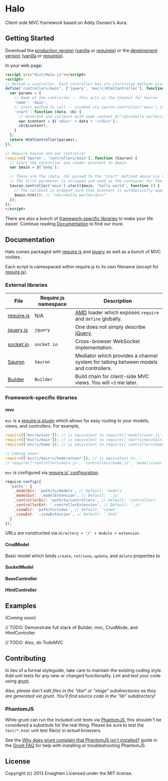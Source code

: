 # Halo

Client-side MVC framework based on Addy Osmani's Aura.

## Getting Started
Download the [production version][min] ([vanilla][min] or [requirejs][min_require]) or the [development version][max] ([vanilla][max] or [requirejs][max_require]).

[min_require]: https://raw.github.com/Ensighten/Halo/master/dist/Halo.require.min.js
[max_require]: https://raw.github.com/Ensighten/Halo/master/dist/Halo.require.js
[min]: https://raw.github.com/Ensighten/Halo/master/dist/Halo.min.js
[max]: https://raw.github.com/Ensighten/Halo/master/dist/Halo.js

In your web page:

```html
<script src="dist/Halo.js"></script>
<script>
// Define a controller. Each controller has its start/stop methods proxied via Sauron, a global mediator.
define('controllers/main', ['jquery', 'mvc!c/HtmlController'], function ($, HtmlController) {
  var params = {
    // Name of the controller -- this acts as the channel for Sauron
    'name': 'main',
    // Start method to call -- invoked via Sauron.controller('main').start(args);
    'start': function (data, cb) {
      // Generate and callback with some content $("<div>hello world</div>")
      var $content = $('<div>' + data + '</div>');
      cb($content);
    }
  };
  return HtmlController(params);
});

// Require Sauron and our controller
require(['Sauron', 'controllers/main'], function (Sauron) {
  // Start the controller and render $content to $main
  var $main = $('body');

  // These are the (data, cb) passed to the 'start' defined above via Sauron, our global mediator.
  // The first parameter is stripped and used as the container for the called-back $content
  Sauron.controller('main').start($main, 'hello world', function () {
    // The callback is wrapped such that $content is automatically appended to $main
    $main.html(); // "<div>hello world</div>"
  });
});
</script>
```

There are also a bunch of [framework-specific libraries](#framework-specific-libraries) to make your life easier. Continue reading [Documentation](#documentation) to find our more.

## Documentation
Halo comes packaged with [require.js][requirejs] and [jquery][jquery] as well as a bunch of MVC nicities.

Each script is namespaced within require.js to its own filename (except for [require.js][requirejs]).

### External libraries
|           File          | Require.js namespace |                                     Description                                      |
|-------------------------|----------------------|--------------------------------------------------------------------------------------|
| [require.js][requirejs] | N/A                  | [AMD][amd] loader which exposes `require` and `define` globally.                     |
| [jquery.js][jquery]     | `jquery`             | One does not simply describe [jQuery][jquery].                                       |
| [socket.io][socketio]   | `socket.io`          | Cross-browser WebSocket implementation.                                              |
| [Sauron][sauron]        | `Sauron`             | Mediator which provides a channel system for talking between models and controllers. |
| [Builder][builder]      | `Builder`            | Build chain for client-side MVC views. You will `<3` me later.                       |

[requirejs]: http://requirejs.org/
[jquery]: http://jquery.com
[amd]: https://github.com/amdjs/amdjs-api/wiki/AMD
[socketio]: https://github.com/LearnBoost/socket.io-client
[Sauron]: https://github.com/Ensighten/Sauron
[Builder]: https://github.com/Ensighten/Builder
[jqueryp]: https://github.com/Ensighten/Builder

### Framework-specific libraries

#### mvc
`mvc` is a [require.js plugin][requirejs-plugin] which allows for easy routing to your models, views, and controllers. For example,

```js
require(['mvc!m/user']); // is equivalent to require(['models/user.js']);
require(['mvc!v/main']); // is equivalent to require(['text!views/main.html']);
require(['mvc!c/home']); // is equivalent to require(['controllers/home.js']);

// Coming soon!
require(['mvc!c/main!c/home!m/user']); // is equivalent to...
// require(['controllers/main.js', 'controllers/home.js', 'models/user']);
```

`mvc` is configured via [require.js' configuration][requirejs-config].

```js
require.config({
  'paths': {
    _modelDir: 'path/to/models', // Default: 'models'
    _modelExt: '.modelExtension', // Default: '.js'
    _controllerDir: 'path/to/controllers', // Default: 'controllers'
    _controllerExt: '.controllerExtension', // Default: '.js'
    _viewDir: 'path/to/views', // Default: 'views'
    _viewExt: '.viewExtension', // Default: '.html'
  }
});
```

URLs are constructed via `directory + '/' + module + extension`.

[requirejs-plugin]: http://requirejs.org/docs/plugins.html
[requirejs-config]: http://requirejs.org/docs/api.html#config

#### CrudModel
Basic model which binds `create`, `retrieve`, `update`, and `delete` properties to

#### SocketModel

#### BaseController

#### HtmlController

## Examples
_(Coming soon)_

// TODO: Demonstrate full stack of Builder, mvc, CrudMode, and HtmlController

// TODO: Also, do TodoMVC

## Contributing
In lieu of a formal styleguide, take care to maintain the existing coding style. Add unit tests for any new or changed functionality. Lint and test your code using [grunt](http://gruntjs.com/).

_Also, please don't edit files in the "dist" or "stage" subdirectories as they are generated via grunt. You'll find source code in the "lib" subdirectory!_

### PhantomJS
While grunt can run the included unit tests via [PhantomJS](http://phantomjs.org/), this shouldn't be considered a substitute for the real thing. Please be sure to test the `test/*.html` unit test file(s) in _actual_ browsers.

See the [Why does grunt complain that PhantomJS isn't installed?](https://github.com/gruntjs/grunt/blob/master/docs/faq.md#why-does-grunt-complain-that-phantomjs-isnt-installed) guide in the [Grunt FAQ](https://github.com/gruntjs/grunt/blob/master/docs/faq.md) for help with installing or troubleshooting PhantomJS.

## License
Copyright (c) 2013 Ensighten
Licensed under the MIT license.
